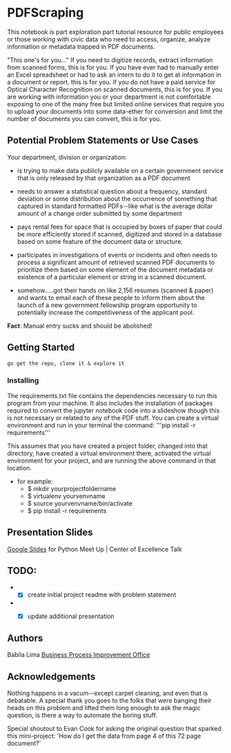 # PDFScraping
This notebook is part exploration part tutorial resource for public employees or those working with civic data who need to access, organize, analyze information or metadata trapped in PDF documents.

"This one's for you..."
If you need to digitize records, extract information from scanned forms, this is for you.  If you have ever had to manually enter an Excel spreadsheet or had to ask an intern to do it to get at information in a document or report. this is for you. If you do not have a paid service for Optical Character Recognition on scanned documents, this is for you.  If you are working with information you or your department is not comfortable exposing to one of the many free but limited online services that require you to upload your documents into some data-ether for conversion and limit the number of documents you can convert, this is for you.

## Potential Problem Statements or Use Cases
Your department, division or organization:

* is trying to make data publicly available on a certain government service that is only released by that organization as a PDF document

* needs to answer a statistical question about a frequency, standard deviation or some distribution about the occurrence of something that captured in standard formatted PDFs--like what is the average dollar amount of a change order submitted by some department

* pays rental fees for space that is occupied by boxes of paper that could be more efficiently stored if scanned, digitized and stored in a database based on some feature of the document data or structure.

* participates in investigations of events or incidents and often needs to process a significant amount of retrieved scanned PDF documents to prioritize them based on some element of the document metadata or existence of a particular element or string in a scanned document.

* somehow.....got their hands on like 2,156 resumes (scanned & paper) and wants to email each of these people to inform them about the launch of a new government fellowship program opportunity to potentially increase the competitiveness of the applicant pool.


**Fact**: Manual entry sucks and should be abolished!

## Getting Started
```
go get the repo, clone it & explore it
```

### Installing
The requirements.txt file contains the dependencies necessary to run this program from your machine. It also includes the installation of packages required to convert the jupyter notebook code into a slideshow  though this is not necessary or related to any of the PDF stuff.  You can create a virtual environment and run in your terminal the command:
'''pip install -r requirements'''

This assumes that you have created a project folder, changed into that directory, have created a virtual environment there, activated the virtual environment for your project, and are running the above command in that location.
* for example:
  * $ mkdir yourprojectfoldername
  * $ virtualenv yourvenvname
  * $ source yourvenvname/bin/activate
  * $ pip install -r requirements

## Presentation Slides
[Google Slides](https://docs.google.com/presentation/d/1cFwCPy7sZOJU9m-N1tqqfJ3vQWAU1iKO--nA8EfilNE/edit?usp=sharing) for Python Meet Up | Center of Excellence Talk 

## TODO:
* - [x] create initial project readme with problem statement
* - [X] update additional presentation


## Authors
Babila Lima [Business Process Improvement Office](https://generalservices.baltimorecity.gov/business-process-improvement-office)

## Acknowledgements
Nothing happens in a vacum--except carpet cleaning, and even that is debatable. A special thank you goes to the folks that were banging their heads on this problem and lifted them long enough to ask the magic question, is there a way to automate the boring stuff.  

Special shoutout to Evan Cook for asking the original question that sparked this mini-project: 'How do I get the data from page 4 of this 72 page document?'

